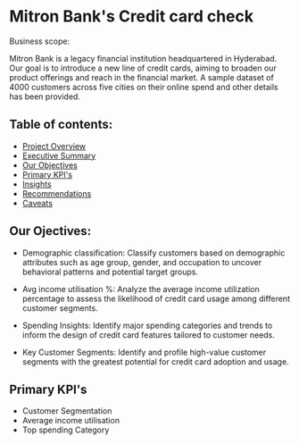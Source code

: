 # Mitron Bank's Credit card check

Business scope:

Mitron Bank is a legacy financial institution headquartered in Hyderabad. Our goal is to introduce a new line of credit cards, aiming to broaden our product offerings and reach in the financial market.
A sample dataset of 4000 customers across five cities on their online spend and other details has been provided.

## Table of contents:
- [Project Overview](#Overview)
- [Executive Summary](#executive_Summary)
- [Our Objectives](#objectives)
- [Primary KPI's](#Kpi's)
- [Insights](#insights)
- [Recommendations](#recommendations)
- [Caveats](#Caveats)
  






## Our Ojectives:

- Demographic classification: Classify customers based on demographic attributes such as age group, gender, and occupation to uncover behavioral patterns and potential target groups. 

- Avg income utilisation %: Analyze the average income utilization percentage to assess the likelihood of credit card usage among different customer segments.

- Spending Insights: Identify major spending categories and trends to inform the design of credit card features tailored to customer needs.

- Key Customer Segments: Identify and profile high-value customer segments with the greatest potential for credit card adoption and usage.

## Primary KPI's
- Customer Segmentation 
- Average income utilisation
- Top spending Category 




